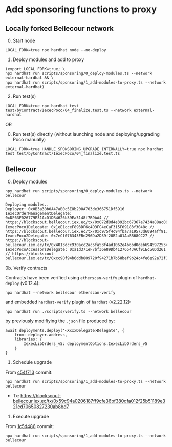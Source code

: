 # Add sponsoring functions to proxy

## Locally forked Bellecour network

0. Start node
```
LOCAL_FORK=true npx hardhat node --no-deploy
```

1. Deploy modules and add to proxy
```
(export LOCAL_FORK=true; \
npx hardhat run scripts/sponsoring/0_deploy-modules.ts --network external-hardhat && \
npx hardhat run scripts/sponsoring/1_add-modules-to-proxy.ts --network external-hardhat)
```

2. Run test(s)
```
LOCAL_FORK=true npx hardhat test test/byContract/IexecPoco/04_finalize.test.ts --network external-hardhat
```

OR

0. Run test(s) directly (without launching node and deploying/upgrading Poco manually)
```
LOCAL_FORK=true HANDLE_SPONSORING_UPGRADE_INTERNALLY=true npx hardhat test test/byContract/IexecPoco/04_finalize.test.ts
```


## Bellecour

0. Deploy modules
```
npx hardhat run scripts/sponsoring/0_deploy-modules.ts --network bellecour
```

```
Deploying modules..
Deployer: 0x0B3a38b0A47aB0c5E8b208A703de366751Df5916
IexecOrderManagementDelegate: 0xDF63F026779E31AcD1DB4626b39Ea5148f7B9AA4 // https://blockscout.bellecour.iex.ec/tx/0x072d8d4e392bc67367e7434a88ac063c876973edee5637568d9c8462f8eec552
IexecPoco1Delegate: 0x1eE1cceF893DF6c4D3FC4eCaF315F09183f3048c // https://blockscout.bellecour.iex.ec/tx/0xc975f4c94fba7a19573d6094aff9178a21d07e3f2e13c8944a0bcb62f62cb6a8
IexecPoco2Delegate: 0x7eCf076343FBe296Da2D39f20B2a01AaBB68CC27 // https://blockscout-bellecour.iex.ec/tx/0x4013dcc930acc2ac5fa53f4ad1062e4b6bd0deb6945972534b2db3586a6617d1
IexecPocoAccessorsDelegate: 0xa1d371eF7bf36e89Db41276543ACf91Ec50Dd261 // https://blockscout-bellecour.iex.ec/tx/0xcc90f94b6ddb809720f94271b7b58bef9b24c4fe6e92a72f1271c5f83912081f
```

0b. Verify contracts

Contracts have been verified using `etherscan-verify` plugin of `hardhat-deploy` (v0.12.4):
```
npx hardhat --network bellecour etherscan-verify
```
and embedded `hardhat-verify` plugin of `hardhat` (v2.22.12):
```
npx hardhat run ./scripts/verify.ts --network bellecour
```
by previously modifiying the `.json` file produced by:
```
await deployments.deploy('<XxxxDelegate>Delegate', {
    from: deployer.address,
    libraries: {
        IexecLibOrders_v5: deploymentOptions.IexecLibOrders_v5
    }
}
```

1. Schedule upgrade

From [c54f713](https://github.com/iExecBlockchainComputing/PoCo/blob/c54f713af4a520ed3260bf119e689cf32cf85925/scripts/sponsoring/1_add-modules-to-proxy.ts) commit:
```
npx hardhat run scripts/sponsoring/1_add-modules-to-proxy.ts --network bellecour
```
- Tx: https://blockscout-bellecour.iex.ec/tx/0x59c94a0206187ff9cfe36bf380dfa012f25b51189e321ed70650827230ab8bd7


1. Execute upgrade

From [1c5d486](https://github.com/iExecBlockchainComputing/PoCo/blob/1c5d486a90e14b8f1e5df96d90926861f103d6ea/scripts/sponsoring/1_add-modules-to-proxy.ts) commit:
```
npx hardhat run scripts/sponsoring/1_add-modules-to-proxy.ts --network bellecour
```

